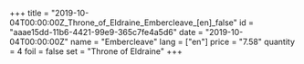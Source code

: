+++
title = "2019-10-04T00:00:00Z_Throne_of_Eldraine_Embercleave_[en]_false"
id = "aaae15dd-11b6-4421-99e9-365c7fe4a5d6"
date = "2019-10-04T00:00:00Z"
name = "Embercleave"
lang = ["en"]
price = "7.58"
quantity = 4
foil = false
set = "Throne of Eldraine"
+++
